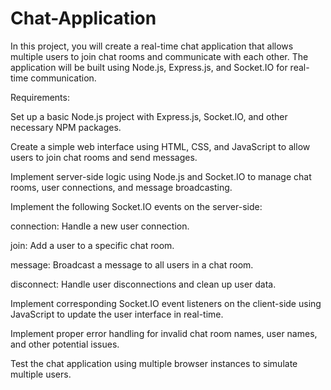 ﻿# Chat-Application
 
In this project, you will create a real-time chat application that allows multiple users to join chat rooms and communicate with each other. The application will be built using Node.js, Express.js, and Socket.IO for real-time communication.

Requirements:

Set up a basic Node.js project with Express.js, Socket.IO, and other necessary NPM packages.

Create a simple web interface using HTML, CSS, and JavaScript to allow users to join chat rooms and send messages.

Implement server-side logic using Node.js and Socket.IO to manage chat rooms, user connections, and message broadcasting.

Implement the following Socket.IO events on the server-side:

connection: Handle a new user connection.

join: Add a user to a specific chat room.

message: Broadcast a message to all users in a chat room.

disconnect: Handle user disconnections and clean up user data.

Implement corresponding Socket.IO event listeners on the client-side using JavaScript to update the user interface in real-time.

Implement proper error handling for invalid chat room names, user names, and other potential issues.

Test the chat application using multiple browser instances to simulate multiple users.
